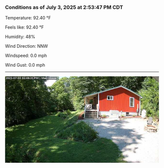 ### Conditions as of July 3, 2025 at 2:53:47 PM CDT 

Temperature: 92.40 &deg;F

Feels like: 92.40 &deg;F

Humidity: 48%

Wind Direction: NNW

Windspeed: 0.0 mph

Wind Gust: 0.0 mph

---

<img src="./images/latest.jpeg"/>

